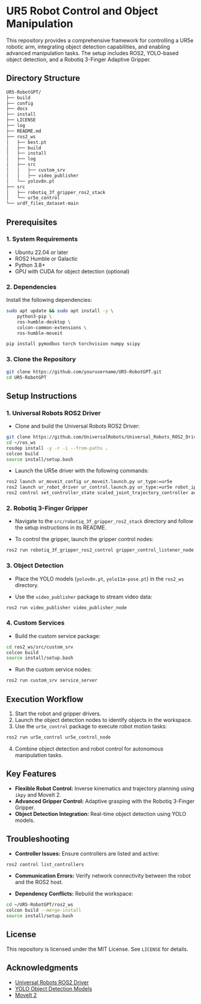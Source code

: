 # UR5 Robot Control and Object Manipulation

This repository provides a comprehensive framework for controlling a UR5e robotic arm, integrating object detection capabilities, and enabling advanced manipulation tasks. The setup includes ROS2, YOLO-based object detection, and a Robotiq 3-Finger Adaptive Gripper.

## Directory Structure

```bash
UR5-RobotGPT/
├── build
├── config
├── docs
├── install
├── LICENSE
├── log
├── README.md
├── ros2_ws
│   ├── best.pt
│   ├── build
│   ├── install
│   ├── log
│   ├── src
│   │   ├── custom_srv
│   │   ├── video_publisher
│   └── yolov8n.pt
├── src
│   ├── robotiq_3f_gripper_ros2_stack
│   └── ur5e_control
└── urdf_files_dataset-main
```

## Prerequisites

### 1. System Requirements
- Ubuntu 22.04 or later
- ROS2 Humble or Galactic
- Python 3.8+
- GPU with CUDA for object detection (optional)

### 2. Dependencies
Install the following dependencies:

```bash
sudo apt update && sudo apt install -y \
    python3-pip \
    ros-humble-desktop \
    colcon-common-extensions \
    ros-humble-moveit

pip install pymodbus torch torchvision numpy scipy
```

### 3. Clone the Repository

```bash
git clone https://github.com/yourusername/UR5-RobotGPT.git
cd UR5-RobotGPT
```

## Setup Instructions

### 1. Universal Robots ROS2 Driver

- Clone and build the Universal Robots ROS2 Driver:

```bash
git clone https://github.com/UniversalRobots/Universal_Robots_ROS2_Driver.git ~/ros_ws/src
cd ~/ros_ws
rosdep install -y -r -i --from-paths .
colcon build
source install/setup.bash
```

- Launch the UR5e driver with the following commands:

```bash
ros2 launch ur_moveit_config ur_moveit.launch.py ur_type:=ur5e
ros2 launch ur_robot_driver ur_control.launch.py ur_type:=ur5e robot_ip:=192.168.1.2
ros2 control set_controller_state scaled_joint_trajectory_controller active
```

### 2. Robotiq 3-Finger Gripper

- Navigate to the `src/robotiq_3f_gripper_ros2_stack` directory and follow the setup instructions in its README.

- To control the gripper, launch the gripper control nodes:

```bash
ros2 run robotiq_3f_gripper_ros2_control gripper_control_listener_node
```

### 3. Object Detection

- Place the YOLO models (`yolov8n.pt`, `yolo11m-pose.pt`) in the `ros2_ws` directory.

- Use the `video_publisher` package to stream video data:

```bash
ros2 run video_publisher video_publisher_node
```

### 4. Custom Services

- Build the custom service package:

```bash
cd ros2_ws/src/custom_srv
colcon build
source install/setup.bash
```

- Run the custom service nodes:

```bash
ros2 run custom_srv service_server
```

## Execution Workflow

1. Start the robot and gripper drivers.
2. Launch the object detection nodes to identify objects in the workspace.
3. Use the `ur5e_control` package to execute robot motion tasks:

```bash
ros2 run ur5e_control ur5e_control_node
```

4. Combine object detection and robot control for autonomous manipulation tasks.

## Key Features

- **Flexible Robot Control:** Inverse kinematics and trajectory planning using `ikpy` and MoveIt 2.
- **Advanced Gripper Control:** Adaptive grasping with the Robotiq 3-Finger Gripper.
- **Object Detection Integration:** Real-time object detection using YOLO models.

## Troubleshooting

- **Controller Issues:** Ensure controllers are listed and active:

```bash
ros2 control list_controllers
```

- **Communication Errors:** Verify network connectivity between the robot and the ROS2 host.

- **Dependency Conflicts:** Rebuild the workspace:

```bash
cd ~/UR5-RobotGPT/ros2_ws
colcon build --merge-install
source install/setup.bash
```

## License
This repository is licensed under the MIT License. See `LICENSE` for details.

## Acknowledgments

- [Universal Robots ROS2 Driver](https://github.com/UniversalRobots/Universal_Robots_ROS2_Driver)
- [YOLO Object Detection Models](https://github.com/ultralytics/yolov5)
- [MoveIt 2](https://moveit.ros.org/)
